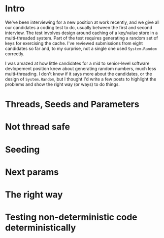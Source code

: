 # Intro

We've been interviewing for a new position at work recently, and we give all our
candidates a coding test to do, usually between the first and second interview.
The test involves design around caching of a key/value store in a multi-threaded
system. Part of the test requires generating a random set of keys for exercising
the cache. I've reviewed submissions from eight candidates so far and, to my
surprise, not a single one used `System.Random` correctly.

I was amazed at how little candidates for a mid to senior-level software
devlopement position knew about generating random numbers, much less
multi-threading. I don't know if it says more about the candidates, or the
design of `System.Random`, but I thought I'd write a few posts to highlight the
problems and show the right way (or ways) to do things.

# Threads, Seeds and Parameters


# Not thread safe
# Seeding
# Next params
# The right way
# Testing non-deterministic code deterministically
